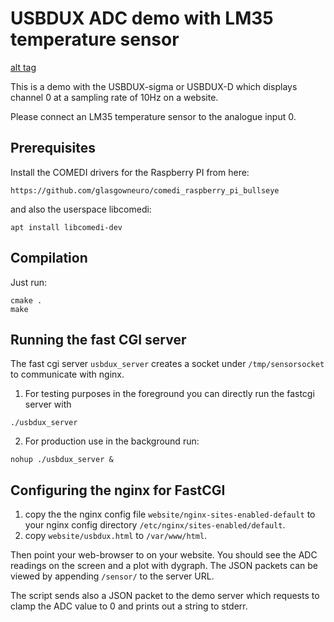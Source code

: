# USBDUX ADC demo with LM35 temperature sensor

[alt tag](screenshot.png)

This is a demo with the USBDUX-sigma or USBDUX-D which displays
channel 0 at a sampling rate of 10Hz on a website.

Please connect an LM35 temperature sensor to the
analogue input 0.

## Prerequisites

Install the COMEDI drivers for the Raspberry PI from here:
```
https://github.com/glasgowneuro/comedi_raspberry_pi_bullseye
```
and also the userspace libcomedi:

```
apt install libcomedi-dev
```

## Compilation

Just run:
```
cmake .
make
```

## Running the fast CGI server
The fast cgi server `usbdux_server` creates a socket under
`/tmp/sensorsocket` to communicate with nginx.

 1. For testing purposes in the foreground you can directly run the fastcgi server with
 ```
 ./usbdux_server
 ```

 2. For production use in the background run:
 ```
 nohup ./usbdux_server &
 ```

## Configuring the nginx for FastCGI

 1. copy the the nginx config file `website/nginx-sites-enabled-default` to your
    nginx config directory `/etc/nginx/sites-enabled/default`.
 2. copy `website/usbdux.html` to `/var/www/html`.
 
Then point your web-browser to on your website.
You should see the ADC readings on the screen and a plot with dygraph.
The JSON packets can be viewed by appending `/sensor/` to the server URL.

The script sends also a JSON packet to the demo server which
requests to clamp the ADC value to 0 and prints out a string
to stderr.
